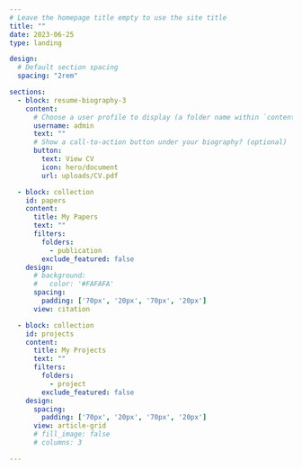 ```yaml
---
# Leave the homepage title empty to use the site title
title: ""
date: 2023-06-25
type: landing

design:
  # Default section spacing
  spacing: "2rem"

sections:
  - block: resume-biography-3
    content:
      # Choose a user profile to display (a folder name within `content/authors/`)
      username: admin
      text: ""
      # Show a call-to-action button under your biography? (optional)
      button:
        text: View CV
        icon: hero/document
        url: uploads/CV.pdf

  - block: collection
    id: papers
    content:
      title: My Papers
      text: ""
      filters:
        folders:
          - publication
        exclude_featured: false
    design:
      # background:
      #   color: '#FAFAFA'
      spacing: 
        padding: ['70px', '20px', '70px', '20px']
      view: citation

  - block: collection
    id: projects
    content:
      title: My Projects
      text: ""
      filters:
        folders:
          - project
        exclude_featured: false
    design:
      spacing: 
        padding: ['70px', '20px', '70px', '20px']
      view: article-grid
      # fill_image: false
      # columns: 3

---
```

